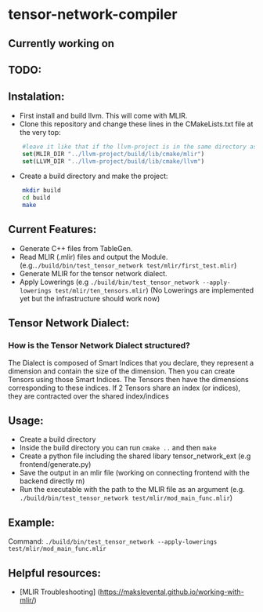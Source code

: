# tensor-network-compiler

## Currently working on

## TODO:

## Instalation:
- First install and build llvm. This will come with MLIR.
- Clone this repository and change these lines in the CMakeLists.txt file at the very top:
``` cmake
    #leave it like that if the llvm-project is in the same directory as this project
    set(MLIR_DIR "../llvm-project/build/lib/cmake/mlir")
    set(LLVM_DIR "../llvm-project/build/lib/cmake/llvm")
```
- Create a build directory and make the project:
```bash
    mkdir build
    cd build
    make
```

## Current Features:
- Generate C++ files from TableGen.
- Read MLIR (.mlir) files and output the Module. (e.g.`./build/bin/test_tensor_network test/mlir/first_test.mlir`)
- Generate MLIR for the tensor network dialect.
- Apply Lowerings (e.g `./build/bin/test_tensor_network --apply-lowerings test/mlir/ten_tensors.mlir`) (No Lowerings are implemented yet but the infrastructure should work now)

## Tensor Network Dialect:
### How is the Tensor Network Dialect structured?
The Dialect is composed of Smart Indices that you declare, they represent a dimension and contain the size of the dimension. Then you can create Tensors using those Smart Indices. The Tensors then have the dimensions corresponding to these indices. If 2 Tensors share an index (or indices), they are contracted over the shared index/indices

## Usage:
- Create a build directory
- Inside the build directory you can run `cmake ..` and then `make`
- Create a python file including the shared libary tensor_network_ext (e.g frontend/generate.py)
- Save the output in an mlir file (working on connecting frontend with the backend directly rn)
- Run the executable with the path to the MLIR file as an argument (e.g. `./build/bin/test_tensor_network test/mlir/mod_main_func.mlir`)

## Example:
Command: `./build/bin/test_tensor_network --apply-lowerings test/mlir/mod_main_func.mlir`

## Helpful resources:
- [MLIR Troubleshooting] (https://makslevental.github.io/working-with-mlir/)
